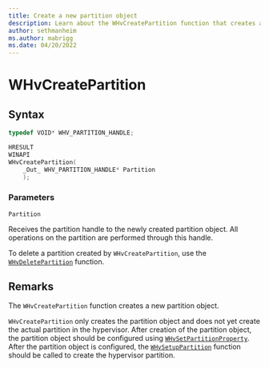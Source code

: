 ```yaml
---
title: Create a new partition object
description: Learn about the WHvCreatePartition function that creates a new partition object.
author: sethmanheim
ms.author: mabrigg
ms.date: 04/20/2022
---
```


# WHvCreatePartition

## Syntax

```C
typedef VOID* WHV_PARTITION_HANDLE;

HRESULT
WINAPI
WHvCreatePartition(
    _Out_ WHV_PARTITION_HANDLE* Partition
    );
```

### Parameters

`Partition`

Receives the partition handle to the newly created partition object. All operations on the partition are performed through this handle.

To delete a partition created by `WHvCreatePartition`, use the [`WHvDeletePartition`](WhvDeletePartition.md) function.
  

## Remarks

The `WHvCreatePartition` function creates a new partition object.

`WHvCreatePartition` only creates the partition object and does not yet create the actual partition in the hypervisor. After creation of the partition object, the partition object should be configured using [`WHvSetPartitionProperty`](WHvSetPartitionProperty.md). After the partition object is configured, the [`WHvSetupPartition`](WhvSetupPartition.md) function should be called to create the hypervisor partition.
